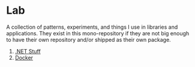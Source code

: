 # Lab

A collection of patterns, experiments, and things I use in libraries and
applications. They exist in this mono-repository if they are not big enough to
have their own repository and/or shipped as their own package.

1. [.NET Stuff](dotnet)
2. [Docker](docker)
